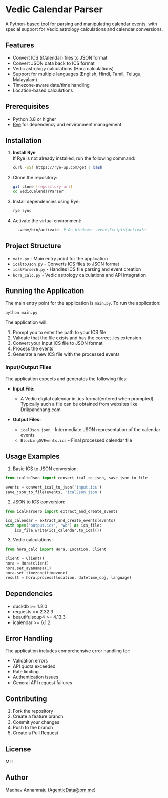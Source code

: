 # Vedic Calendar Parser

A Python-based tool for parsing and manipulating calendar events, with special support for Vedic astrology calculations and calendar conversions.

## Features

- Convert ICS (iCalendar) files to JSON format
- Convert JSON data back to ICS format
- Vedic astrology calculations (Hora calculations)
- Support for multiple languages (English, Hindi, Tamil, Telugu, Malayalam)
- Timezone-aware date/time handling
- Location-based calculations

## Prerequisites

- Python 3.8 or higher
- [Rye](https://rye-up.com/) for dependency and environment management

## Installation

1. **Install Rye**  
   If Rye is not already installed, run the following command:
   ```bash
   curl -sSf https://rye-up.com/get | bash
   ```

2. Clone the repository:
   ```bash
   git clone [repository-url]
   cd VedicCalendarParser
   ```

3. Install dependencies using Rye:
   ```bash
   rye sync
   ```

4. Activate the virtual environment:
   ```bash
   . .venv/bin/activate  # On Windows: .venv\Scripts\activate
   ```

## Project Structure

- `main.py` - Main entry point for the application
- `icaltoJson.py` - Converts ICS files to JSON format
- `icalParser6.py` - Handles ICS file parsing and event creation
- `hora_calc.py` - Vedic astrology calculations and API integration

## Running the Application

The main entry point for the application is `main.py`. To run the application:

```bash
python main.py
```

The application will:
1. Prompt you to enter the path to your ICS file
2. Validate that the file exists and has the correct .ics extension
3. Convert your input ICS file to JSON format
4. Process the events
5. Generate a new ICS file with the processed events

### Input/Output Files

The application expects and generates the following files:

- **Input File:**
  - A Vedic digital calendar in .ics format(entered when prompted). Typically such a file can be obtained from websites like Drikpanchang.com

- **Output Files:**
  - `icalJson.json` - Intermediate JSON representation of the calendar events
  - `BlockingDVEvents.ics` - Final processed calendar file

## Usage Examples

1. Basic ICS to JSON conversion:
```python
from icaltoJson import convert_ical_to_json, save_json_to_file

events = convert_ical_to_json('input.ics')
save_json_to_file(events, 'icalJson.json')
```

2. JSON to ICS conversion:
```python
from icalParser6 import extract_and_create_events

ics_calendar = extract_and_create_events(events)
with open('output.ics', 'wb') as ics_file:
    ics_file.write(ics_calendar.to_ical())
```

3. Vedic calculations:
```python
from hora_calc import Hora, Location, Client

client = Client()
hora = Hora(client)
hora.set_ayanamsa(1)
hora.set_timezone(timezone)
result = hora.process(location, datetime_obj, language)
```

## Dependencies

- duckdb >= 1.2.0
- requests >= 2.32.3
- beautifulsoup4 >= 4.13.3
- icalendar >= 6.1.2

## Error Handling

The application includes comprehensive error handling for:
- Validation errors
- API quota exceeded
- Rate limiting
- Authentication issues
- General API request failures

## Contributing

1. Fork the repository
2. Create a feature branch
3. Commit your changes
4. Push to the branch
5. Create a Pull Request

## License

MIT

## Author

Madhav Annamraju (AgenticData@pm.me)
